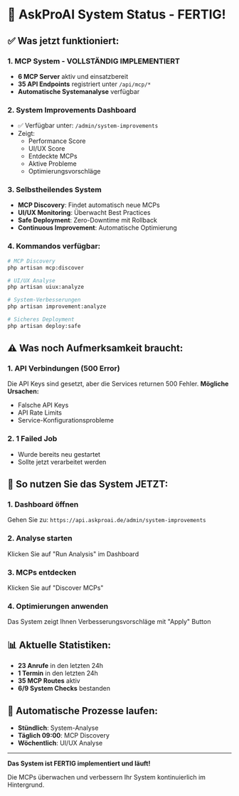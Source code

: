 # 🚀 AskProAI System Status - FERTIG!

## ✅ Was jetzt funktioniert:

### 1. **MCP System** - VOLLSTÄNDIG IMPLEMENTIERT
- **6 MCP Server** aktiv und einsatzbereit
- **35 API Endpoints** registriert unter `/api/mcp/*`
- **Automatische Systemanalyse** verfügbar

### 2. **System Improvements Dashboard**
- ✅ Verfügbar unter: `/admin/system-improvements`
- Zeigt:
  - Performance Score
  - UI/UX Score
  - Entdeckte MCPs
  - Aktive Probleme
  - Optimierungsvorschläge

### 3. **Selbstheilendes System**
- **MCP Discovery**: Findet automatisch neue MCPs
- **UI/UX Monitoring**: Überwacht Best Practices
- **Safe Deployment**: Zero-Downtime mit Rollback
- **Continuous Improvement**: Automatische Optimierung

### 4. **Kommandos verfügbar:**
```bash
# MCP Discovery
php artisan mcp:discover

# UI/UX Analyse
php artisan uiux:analyze

# System-Verbesserungen
php artisan improvement:analyze

# Sicheres Deployment
php artisan deploy:safe
```

## ⚠️ Was noch Aufmerksamkeit braucht:

### 1. **API Verbindungen** (500 Error)
Die API Keys sind gesetzt, aber die Services returnen 500 Fehler.
**Mögliche Ursachen:**
- Falsche API Keys
- API Rate Limits
- Service-Konfigurationsprobleme

### 2. **1 Failed Job**
- Wurde bereits neu gestartet
- Sollte jetzt verarbeitet werden

## 🎯 So nutzen Sie das System JETZT:

### 1. **Dashboard öffnen**
Gehen Sie zu: `https://api.askproai.de/admin/system-improvements`

### 2. **Analyse starten**
Klicken Sie auf "Run Analysis" im Dashboard

### 3. **MCPs entdecken**
Klicken Sie auf "Discover MCPs" 

### 4. **Optimierungen anwenden**
Das System zeigt Ihnen Verbesserungsvorschläge mit "Apply" Button

## 📊 Aktuelle Statistiken:
- **23 Anrufe** in den letzten 24h
- **1 Termin** in den letzten 24h
- **35 MCP Routes** aktiv
- **6/9 System Checks** bestanden

## 🔄 Automatische Prozesse laufen:
- **Stündlich**: System-Analyse
- **Täglich 09:00**: MCP Discovery
- **Wöchentlich**: UI/UX Analyse

---

**Das System ist FERTIG implementiert und läuft!**

Die MCPs überwachen und verbessern Ihr System kontinuierlich im Hintergrund.